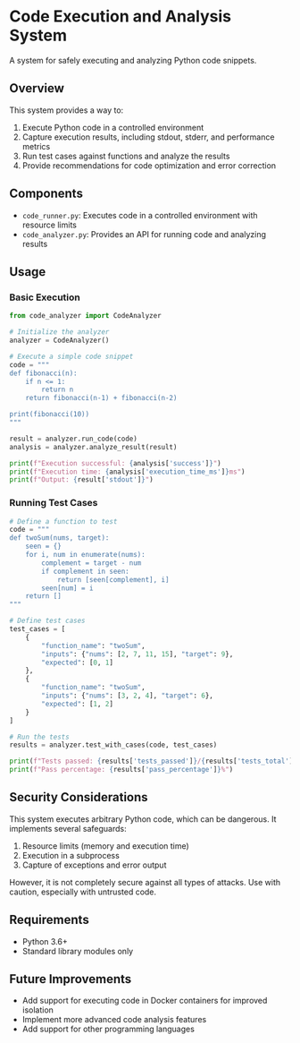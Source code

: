 # Code Execution and Analysis System

A system for safely executing and analyzing Python code snippets.

## Overview

This system provides a way to:
1. Execute Python code in a controlled environment
2. Capture execution results, including stdout, stderr, and performance metrics
3. Run test cases against functions and analyze the results
4. Provide recommendations for code optimization and error correction

## Components

- `code_runner.py`: Executes code in a controlled environment with resource limits
- `code_analyzer.py`: Provides an API for running code and analyzing results

## Usage

### Basic Execution

```python
from code_analyzer import CodeAnalyzer

# Initialize the analyzer
analyzer = CodeAnalyzer()

# Execute a simple code snippet
code = """
def fibonacci(n):
    if n <= 1:
        return n
    return fibonacci(n-1) + fibonacci(n-2)

print(fibonacci(10))
"""

result = analyzer.run_code(code)
analysis = analyzer.analyze_result(result)

print(f"Execution successful: {analysis['success']}")
print(f"Execution time: {analysis['execution_time_ms']}ms")
print(f"Output: {result['stdout']}")
```

### Running Test Cases

```python
# Define a function to test
code = """
def twoSum(nums, target):
    seen = {}
    for i, num in enumerate(nums):
        complement = target - num
        if complement in seen:
            return [seen[complement], i]
        seen[num] = i
    return []
"""

# Define test cases
test_cases = [
    {
        "function_name": "twoSum",
        "inputs": {"nums": [2, 7, 11, 15], "target": 9},
        "expected": [0, 1]
    },
    {
        "function_name": "twoSum",
        "inputs": {"nums": [3, 2, 4], "target": 6},
        "expected": [1, 2]
    }
]

# Run the tests
results = analyzer.test_with_cases(code, test_cases)

print(f"Tests passed: {results['tests_passed']}/{results['tests_total']}")
print(f"Pass percentage: {results['pass_percentage']}%")
```

## Security Considerations

This system executes arbitrary Python code, which can be dangerous. It implements several safeguards:

1. Resource limits (memory and execution time)
2. Execution in a subprocess
3. Capture of exceptions and error output

However, it is not completely secure against all types of attacks. Use with caution, especially with untrusted code.

## Requirements

- Python 3.6+
- Standard library modules only

## Future Improvements

- Add support for executing code in Docker containers for improved isolation
- Implement more advanced code analysis features
- Add support for other programming languages 